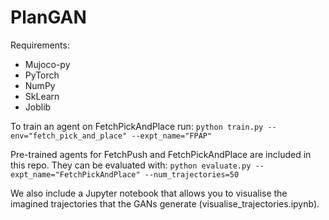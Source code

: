 # PlanGAN

Requirements:
* Mujoco-py
* PyTorch
* NumPy
* SkLearn
* Joblib

To train an agent on FetchPickAndPlace run:
```python train.py --env="fetch_pick_and_place" --expt_name="FPAP"```

Pre-trained agents for FetchPush and FetchPickAndPlace are included in this repo. They can be evaluated with:
```python evaluate.py --expt_name="FetchPickAndPlace" --num_trajectories=50```

We also include a Jupyter notebook that allows you to visualise the imagined trajectories that the GANs generate (visualise_trajectories.ipynb).
